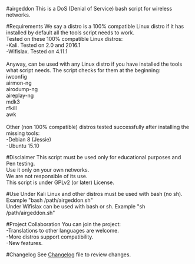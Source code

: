 #airgeddon
This is a DoS (Denial of Service) bash script for wireless networks.<br>

#Requirements
We say a distro is a 100% compatible Linux distro if it has installed by default all the tools script needs to work.<br>
Tested on these 100% compatible Linux distros:<br>
-Kali. Tested on 2.0 and 2016.1<br>
-Wifislax. Tested on 4.11.1<br>
<br>
Anyway, can be used with any Linux distro if you have installed the tools what script needs. The script checks for them at the beginning:<br>
iwconfig<br>
airmon-ng<br>
airodump-ng<br>
aireplay-ng<br>
mdk3<br>
rfkill<br>
awk<br>
<br>
Other (non 100% compatible) distros tested successfully after installing the missing tools:<br>
-Debian 8 (Jessie)<br>
-Ubuntu 15.10<br>

#Disclaimer
This script must be used only for educational purposes and Pen testing.<br>
Use it only on your own networks.<br>
We are not responsible of its use.<br>
This script is under GPLv2 (or later) License.<br>

#Use
Under Kali Linux and other distros must be used with bash (no sh). Example "bash /path/airgeddon.sh"<br>
Under Wifislax can be used with bash or sh. Example "sh /path/airgeddon.sh"<br>

#Project Collaboration
You can join the project:<br>
-Translations to other languages are welcome.<br>
-More distros support compatibility.<br>
-New features.<br>

#Changelog
See <a href="https://github.com/v1s1t0r1sh3r3/airgeddon/blob/master/changelog.txt">Changelog</a> file to review changes.<br>